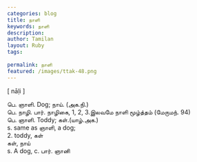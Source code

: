 ```yaml
---
categories: blog
title: நாளி
keywords: நாளி
description: 
author: Tamilan
layout: Ruby
tags: 
 
permalink: நாளி
featured: /images/ttak-48.png
---
```

  
[ nāḷi ]  
  
பெ. ஞாளி. Dog; நாய். (அக.நி.)  
பெ. நாழி. பார். நாழிகை, 1, 2, 3.இலவமே நாளி மூழ்த்தம் (மேருமந். 94)  
பெ. ஞாளி. Toddy; கள்.(யாழ்.அக.)  
s. same as ஞாளி, a dog;  
2. toddy, கள்  
கள், நாய்  
s. A dog, c. பார். ஞானி